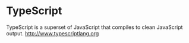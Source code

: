 # TypeScript
TypeScript is a superset of JavaScript that compiles to clean JavaScript output.  http://www.typescriptlang.org
